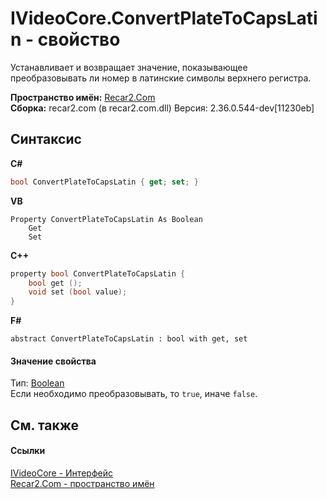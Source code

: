 # IVideoCore.ConvertPlateToCapsLatin - свойство
 

Устанавливает и возвращает значение, показывающее преобразовывать ли номер в латинские символы верхнего регистра.

**Пространство имён:**&nbsp;<a href="68726a4f-5108-9c67-8918-cc6a6e73f216">Recar2.Com</a><br />**Сборка:**&nbsp;recar2.com (в recar2.com.dll) Версия: 2.36.0.544-dev[11230eb]

## Синтаксис

**C#**<br />
``` C#
bool ConvertPlateToCapsLatin { get; set; }
```

**VB**<br />
``` VB
Property ConvertPlateToCapsLatin As Boolean
	Get
	Set
```

**C++**<br />
``` C++
property bool ConvertPlateToCapsLatin {
	bool get ();
	void set (bool value);
}
```

**F#**<br />
``` F#
abstract ConvertPlateToCapsLatin : bool with get, set

```


#### Значение свойства
Тип:&nbsp;<a href="http://msdn2.microsoft.com/ru-ru/library/a28wyd50" target="_blank">Boolean</a><br />Если необходимо преобразовывать, то `true`, иначе `false`.

## См. также


#### Ссылки
<a href="d95812bc-cb61-9b62-2a15-f86fcfc2ed7a">IVideoCore - Интерфейс</a><br /><a href="68726a4f-5108-9c67-8918-cc6a6e73f216">Recar2.Com - пространство имён</a><br />
